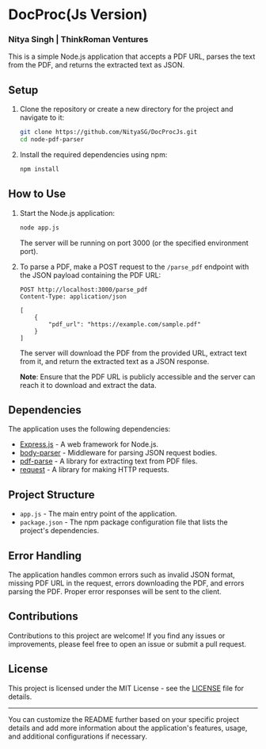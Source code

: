 
# DocProc(Js Version)
### Nitya Singh | ThinkRoman Ventures


This is a simple Node.js application that accepts a PDF URL, parses the text from the PDF, and returns the extracted text as JSON.

## Setup

1. Clone the repository or create a new directory for the project and navigate to it:

   ```bash
   git clone https://github.com/NityaSG/DocProcJs.git
   cd node-pdf-parser
   ```

2. Install the required dependencies using npm:

   ```bash
   npm install
   ```

## How to Use

1. Start the Node.js application:

   ```bash
   node app.js
   ```

   The server will be running on port 3000 (or the specified environment port).

2. To parse a PDF, make a POST request to the `/parse_pdf` endpoint with the JSON payload containing the PDF URL:

   ```
   POST http://localhost:3000/parse_pdf
   Content-Type: application/json

   [
       {
           "pdf_url": "https://example.com/sample.pdf"
       }
   ]
   ```

   The server will download the PDF from the provided URL, extract text from it, and return the extracted text as a JSON response.

   **Note**: Ensure that the PDF URL is publicly accessible and the server can reach it to download and extract the data.

## Dependencies

The application uses the following dependencies:

- [Express.js](https://expressjs.com/) - A web framework for Node.js.
- [body-parser](https://www.npmjs.com/package/body-parser) - Middleware for parsing JSON request bodies.
- [pdf-parse](https://www.npmjs.com/package/pdf-parse) - A library for extracting text from PDF files.
- [request](https://www.npmjs.com/package/request) - A library for making HTTP requests.

## Project Structure

- `app.js` - The main entry point of the application.
- `package.json` - The npm package configuration file that lists the project's dependencies.

## Error Handling

The application handles common errors such as invalid JSON format, missing PDF URL in the request, errors downloading the PDF, and errors parsing the PDF. Proper error responses will be sent to the client.

## Contributions

Contributions to this project are welcome! If you find any issues or improvements, please feel free to open an issue or submit a pull request.

## License

This project is licensed under the MIT License - see the [LICENSE](LICENSE) file for details.

---

You can customize the README further based on your specific project details and add more information about the application's features, usage, and additional configurations if necessary.
